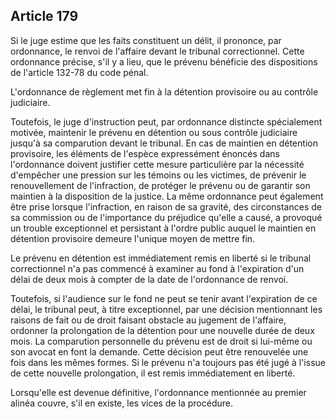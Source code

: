 Article 179
----
Si le juge estime que les faits constituent un délit, il prononce, par
ordonnance, le renvoi de l'affaire devant le tribunal correctionnel. Cette
ordonnance précise, s'il y a lieu, que le prévenu bénéficie des dispositions de
l'article 132-78 du code pénal.

L'ordonnance de règlement met fin à la détention provisoire ou au contrôle
judiciaire.

Toutefois, le juge d'instruction peut, par ordonnance distincte spécialement
motivée, maintenir le prévenu en détention ou sous contrôle judiciaire jusqu'à
sa comparution devant le tribunal. En cas de maintien en détention provisoire,
les éléments de l'espèce expressément énoncés dans l'ordonnance doivent
justifier cette mesure particulière par la nécessité d'empêcher une pression sur
les témoins ou les victimes, de prévenir le renouvellement de l'infraction, de
protéger le prévenu ou de garantir son maintien à la disposition de la justice.
La même ordonnance peut également être prise lorsque l'infraction, en raison de
sa gravité, des circonstances de sa commission ou de l'importance du préjudice
qu'elle a causé, a provoqué un trouble exceptionnel et persistant à l'ordre
public auquel le maintien en détention provisoire demeure l'unique moyen de
mettre fin.

Le prévenu en détention est immédiatement remis en liberté si le tribunal
correctionnel n'a pas commencé à examiner au fond à l'expiration d'un délai de
deux mois à compter de la date de l'ordonnance de renvoi.

Toutefois, si l'audience sur le fond ne peut se tenir avant l'expiration de ce
délai, le tribunal peut, à titre exceptionnel, par une décision mentionnant les
raisons de fait ou de droit faisant obstacle au jugement de l'affaire, ordonner
la prolongation de la détention pour une nouvelle durée de deux mois. La
comparution personnelle du prévenu est de droit si lui-même ou son avocat en
font la demande. Cette décision peut être renouvelée une fois dans les mêmes
formes. Si le prévenu n'a toujours pas été jugé à l'issue de cette nouvelle
prolongation, il est remis immédiatement en liberté.

Lorsqu'elle est devenue définitive, l'ordonnance mentionnée au premier alinéa
couvre, s'il en existe, les vices de la procédure.
